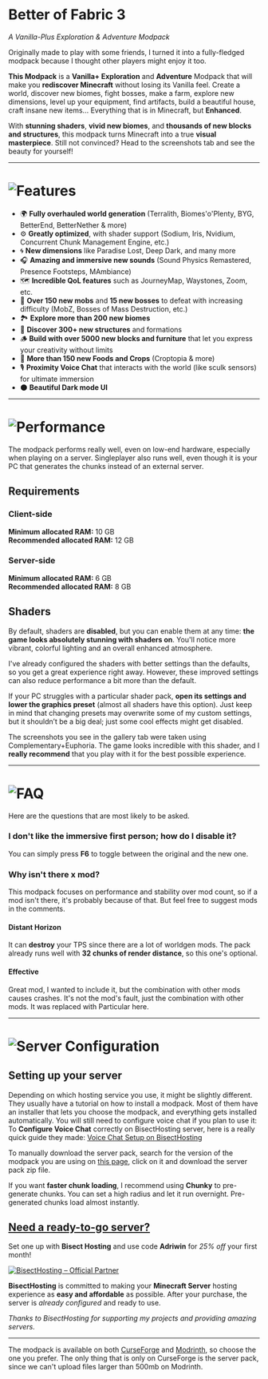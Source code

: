 # Better of Fabric 3

*A Vanilla-Plus Exploration & Adventure Modpack*

Originally made to play with some friends, I turned it into a fully-fledged modpack because I thought other players might enjoy it too.

**This Modpack** is a **Vanilla+ Exploration** and **Adventure** Modpack that will make you **rediscover Minecraft** without losing its Vanilla feel. Create a world, discover new biomes, fight bosses, make a farm, explore new dimensions, level up your equipment, find artifacts, build a beautiful house, craft insane new items... Everything that is in Minecraft, but **Enhanced**.

With **stunning shaders**, **vivid new biomes**, and **thousands of new blocks and structures**, this modpack turns Minecraft into a true **visual masterpiece**. Still not convinced? Head to the screenshots tab and see the beauty for yourself!

---

# ![Features](https://i.imgur.com/MLNaqtQ.png)

* 🌍 **Fully overhauled world generation** (Terralith, Biomes'o'Plenty, BYG, BetterEnd, BetterNether & more)
* ⚙️ **Greatly optimized**, with shader support (Sodium, Iris, Nvidium, Concurrent Chunk Management Engine, etc.)
* 🌀 **New dimensions** like Paradise Lost, Deep Dark, and many more
* 🎧 **Amazing and immersive new sounds** (Sound Physics Remastered, Presence Footsteps, MAmbiance)
* 🗺️ **Incredible QoL features** such as JourneyMap, Waystones, Zoom, etc.
* 👾 **Over 150 new mobs** and **15 new bosses** to defeat with increasing difficulty (MobZ, Bosses of Mass Destruction, etc.)
* 🏞️ **Explore more than 200 new biomes**
* 🏰 **Discover 300+ new structures** and formations
* 🪵 **Build with over 5000 new blocks and furniture** that let you express your creativity without limits
* 🌾 **More than 150 new Foods and Crops** (Croptopia & more)
* 🎙️ **Proximity Voice Chat** that interacts with the world (like sculk sensors) for ultimate immersion
* 🌑 **Beautiful Dark mode UI**

---

# ![Performance](https://i.imgur.com/9OW1B8c.png)

The modpack performs really well, even on low-end hardware, especially when playing on a server. Singleplayer also runs well, even though it is your PC that generates the chunks instead of an external server.

## Requirements

### Client-side
**Minimum allocated RAM:** 10 GB  
**Recommended allocated RAM:** 12 GB

### Server-side
**Minimum allocated RAM:** 6 GB  
**Recommended allocated RAM:** 8 GB

## Shaders
By default, shaders are **disabled**, but you can enable them at any time: **the game looks absolutely stunning with shaders on**. You'll notice more vibrant, colorful lighting and an overall enhanced atmosphere.

I've already configured the shaders with better settings than the defaults, so you get a great experience right away. However, these improved settings can also reduce performance a bit more than the default.

If your PC struggles with a particular shader pack, **open its settings and lower the graphics preset** (almost all shaders have this option). Just keep in mind that changing presets may overwrite some of my custom settings, but it shouldn’t be a big deal; just some cool effects might get disabled.

The screenshots you see in the gallery tab were taken using Complementary+Euphoria. The game looks incredible with this shader, and I **really recommend** that you play with it for the best possible experience.

---

# ![FAQ](https://i.imgur.com/Qh1w6k3.png)

Here are the questions that are most likely to be asked.

### I don't like the immersive first person; how do I disable it?
You can simply press **F6** to toggle between the original and the new one.

### Why isn't there x mod?
This modpack focuses on performance and stability over mod count, so if a mod isn't there, it's probably because of that. But feel free to suggest mods in the comments.

#### Distant Horizon
It can **destroy** your TPS since there are a lot of worldgen mods. The pack already runs well with **32 chunks of render distance**, so this one's optional.

#### Effective
Great mod, I wanted to include it, but the combination with other mods causes crashes. It's not the mod's fault, just the combination with other mods. It was replaced with Particular here.

---

# ![Server Configuration](https://i.imgur.com/yuHWmbd.png)

## Setting up your server
Depending on which hosting service you use, it might be slightly different. They usually have a tutorial on how to install a modpack. Most of them have an installer that lets you choose the modpack, and everything gets installed automatically. You will still need to configure voice chat if you plan to use it: To **Configure Voice Chat** correctly on BisectHosting server, here is a really quick guide they made: [Voice Chat Setup on BisectHosting](https://www.bisecthosting.com/clients/index.php?rp=/knowledgebase/198/How-to-setup-voice-chat-on-a-ForgeorFabricorSpigot-Minecraft-server.html)

To manually download the server pack, search for the version of the modpack you are using on [this page](https://www.curseforge.com/minecraft/modpacks/better-of-fabric-3/files), click on it and download the server pack zip file.

If you want **faster chunk loading**, I recommend using **Chunky** to pre-generate chunks. You can set a high radius and let it run overnight. Pre-generated chunks load almost instantly.

## [Need a ready-to-go server?](https://bisecthosting.com/Adriwin)

Set one up with **Bisect Hosting** and use code **Adriwin** for *25% off* your first month!

[![BisectHosting – Official Partner](https://i.imgur.com/l7NGpJ0.png)](https://www.curseforge.com/linkout?remoteUrl=https%253a%252f%252fwww.bisecthosting.com%252fAdriwin)

**BisectHosting** is committed to making your **Minecraft Server** hosting experience as **easy and affordable** as possible. After your purchase, the server is *already configured* and ready to use.

*Thanks to BisectHosting for supporting my projects and providing amazing servers.*

---

The modpack is available on both [CurseForge](https://www.curseforge.com/minecraft/modpacks/better-of-fabric-3) and [Modrinth](https://modrinth.com/modpack/better-of-fabric-3), so choose the one you prefer. The only thing that is only on CurseForge is the server pack, since we can't upload files larger than 500mb on Modrinth.